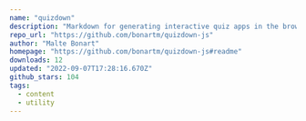 ```yaml
---
name: "quizdown"
description: "Markdown for generating interactive quiz apps in the browser."
repo_url: "https://github.com/bonartm/quizdown-js"
author: "Malte Bonart"
homepage: "https://github.com/bonartm/quizdown-js#readme"
downloads: 12
updated: "2022-09-07T17:28:16.670Z"
github_stars: 104
tags: 
  - content
  - utility
---
```

